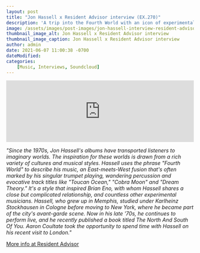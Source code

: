 ```yaml
---
layout: post
title: "Jon Hassell x Resident Advisor interview (EX.270)"
description: 'A trip into the Fourth World with an icon of experimental music.'
image: /assets/images/post-images/jon-hassell-interview-resident-advisor.jpg
thumbnail_image_alt: Jon Hassell x Resident Advisor interview
thumbnail_image_caption: Jon Hassell x Resident Advisor interview
author: admin
date: 2021-06-07 11:00:38 -0700
dateModified:
categories:
    [Music, Interviews, Soundcloud]
---
```

<iframe loading="lazy" width="100%" height="166" title="Listen to {{page.title}}" scrolling="no" frameborder="no" allow="autoplay" src="https://w.soundcloud.com/player/?url=https%3A//api.soundcloud.com/tracks/226564547&color=%232f2f2f&auto_play=false&hide_related=false&show_comments=true&show_user=true&show_reposts=false&show_teaser=true"></iframe>

_"Since the 1970s, Jon Hassell's albums have transported listeners to imaginary worlds. The inspiration for these worlds is drawn from a rich variety of cultures and musical styles. Hassell uses the phrase "Fourth World" to describe his music, an East-meets-West fusion that's often marked by his singular trumpet playing, wandering percussion and evocative track titles like "Toucan Ocean," "Cobra Moon" and "Dream Theory." It's a style that inspired Brian Eno, with whom Hassell shares a close but complicated relationship, and countless other experimental musicians. Hassell, who grew up in Memphis, studied under Karlheinz Stockhausen in Cologne before moving to New York, where he became part of the city's avant-garde scene. Now in his late '70s, he continues to perform live, and he recently published a book titled The North And South Of You. Aaron Coultate took the opportunity to spend time with Hassell on his recent visit to London."_

[More info at Resident Advisor](https://ra.co/exchange/270)

